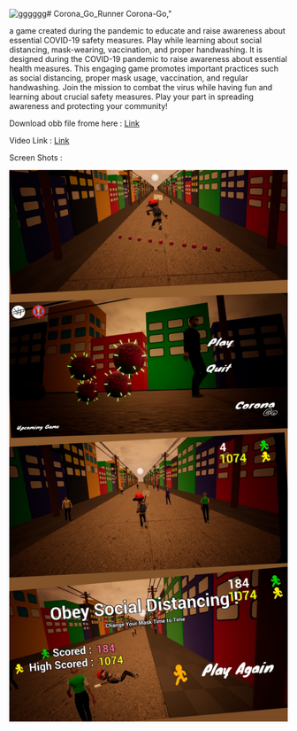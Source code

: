 ![gggggg](https://github.com/prathakpr/Corona_Go_Runner/assets/73521836/3b28eca3-df7e-4df6-a806-d0e623970bb8)# Corona_Go_Runner
 Corona-Go," 
 
a game created during the pandemic to educate and raise awareness about essential COVID-19 safety measures. Play while learning about social distancing, mask-wearing, vaccination, and proper handwashing.
It is designed during the COVID-19 pandemic to raise awareness about essential health measures. This engaging game promotes important practices such as social distancing, proper mask usage, vaccination, and regular handwashing. Join the mission to combat the virus while having fun and learning about crucial safety measures. Play your part in spreading awareness and protecting your community!

Download obb file frome here : <a target="_blank" href="https://drive.google.com/drive/u/0/folders/1nJkAYmDw3XhmFIM9BdpxlyVOOGfYACZw">Link</a>

Video Link : <a target="_blank" href="https://www.linkedin.com/posts/prathakpr_project-corona-gameplay-activity-6854483287981748224-Dn1F/">Link</a> 

Screen Shots :

<img align="left" alt="Coding" width="1000" src="https://github.com/prathakpr/Corona_Go_Runner/blob/main/Logopit_1620372169690.jpg">
